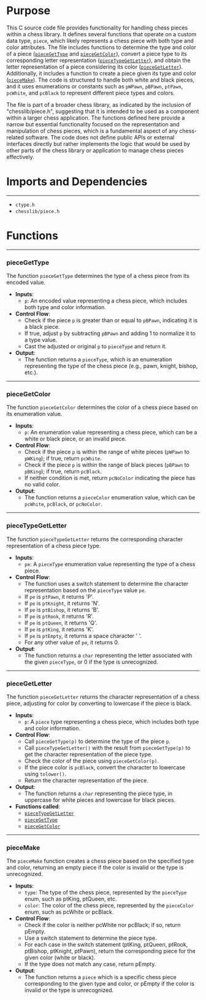 # Purpose
This C source code file provides functionality for handling chess pieces within a chess library. It defines several functions that operate on a custom data type, `piece`, which likely represents a chess piece with both type and color attributes. The file includes functions to determine the type and color of a piece ([`pieceGetType`](#pieceGetType) and [`pieceGetColor`](#pieceGetColor)), convert a piece type to its corresponding letter representation ([`pieceTypeGetLetter`](#pieceTypeGetLetter)), and obtain the letter representation of a piece considering its color ([`pieceGetLetter`](#pieceGetLetter)). Additionally, it includes a function to create a piece given its type and color ([`pieceMake`](#pieceMake)). The code is structured to handle both white and black pieces, and it uses enumerations or constants such as `pWPawn`, `pBPawn`, `ptPawn`, `pcWhite`, and `pcBlack` to represent different piece types and colors.

The file is part of a broader chess library, as indicated by the inclusion of "chesslib/piece.h", suggesting that it is intended to be used as a component within a larger chess application. The functions defined here provide a narrow but essential functionality focused on the representation and manipulation of chess pieces, which is a fundamental aspect of any chess-related software. The code does not define public APIs or external interfaces directly but rather implements the logic that would be used by other parts of the chess library or application to manage chess pieces effectively.
# Imports and Dependencies

---
- `ctype.h`
- `chesslib/piece.h`


# Functions

---
### pieceGetType<!-- {{#callable:pieceGetType}} -->
The function `pieceGetType` determines the type of a chess piece from its encoded value.
- **Inputs**:
    - `p`: An encoded value representing a chess piece, which includes both type and color information.
- **Control Flow**:
    - Check if the piece `p` is greater than or equal to `pBPawn`, indicating it is a black piece.
    - If true, adjust `p` by subtracting `pBPawn` and adding 1 to normalize it to a type value.
    - Cast the adjusted or original `p` to `pieceType` and return it.
- **Output**:
    - The function returns a `pieceType`, which is an enumeration representing the type of the chess piece (e.g., pawn, knight, bishop, etc.).


---
### pieceGetColor<!-- {{#callable:pieceGetColor}} -->
The function `pieceGetColor` determines the color of a chess piece based on its enumeration value.
- **Inputs**:
    - `p`: An enumeration value representing a chess piece, which can be a white or black piece, or an invalid piece.
- **Control Flow**:
    - Check if the piece `p` is within the range of white pieces (`pWPawn` to `pWKing`); if true, return `pcWhite`.
    - Check if the piece `p` is within the range of black pieces (`pBPawn` to `pBKing`); if true, return `pcBlack`.
    - If neither condition is met, return `pcNoColor` indicating the piece has no valid color.
- **Output**:
    - The function returns a `pieceColor` enumeration value, which can be `pcWhite`, `pcBlack`, or `pcNoColor`.


---
### pieceTypeGetLetter<!-- {{#callable:pieceTypeGetLetter}} -->
The function `pieceTypeGetLetter` returns the corresponding character representation of a chess piece type.
- **Inputs**:
    - `pe`: A `pieceType` enumeration value representing the type of a chess piece.
- **Control Flow**:
    - The function uses a switch statement to determine the character representation based on the `pieceType` value `pe`.
    - If `pe` is `ptPawn`, it returns 'P'.
    - If `pe` is `ptKnight`, it returns 'N'.
    - If `pe` is `ptBishop`, it returns 'B'.
    - If `pe` is `ptRook`, it returns 'R'.
    - If `pe` is `ptQueen`, it returns 'Q'.
    - If `pe` is `ptKing`, it returns 'K'.
    - If `pe` is `ptEmpty`, it returns a space character ' '.
    - For any other value of `pe`, it returns 0.
- **Output**:
    - The function returns a `char` representing the letter associated with the given `pieceType`, or 0 if the type is unrecognized.


---
### pieceGetLetter<!-- {{#callable:pieceGetLetter}} -->
The function `pieceGetLetter` returns the character representation of a chess piece, adjusting for color by converting to lowercase if the piece is black.
- **Inputs**:
    - `p`: A `piece` type representing a chess piece, which includes both type and color information.
- **Control Flow**:
    - Call `pieceGetType(p)` to determine the type of the piece `p`.
    - Call `pieceTypeGetLetter()` with the result from `pieceGetType(p)` to get the character representation of the piece type.
    - Check the color of the piece using `pieceGetColor(p)`.
    - If the piece color is `pcBlack`, convert the character to lowercase using `tolower()`.
    - Return the character representation of the piece.
- **Output**:
    - The function returns a `char` representing the piece type, in uppercase for white pieces and lowercase for black pieces.
- **Functions called**:
    - [`pieceTypeGetLetter`](#pieceTypeGetLetter)
    - [`pieceGetType`](#pieceGetType)
    - [`pieceGetColor`](#pieceGetColor)


---
### pieceMake<!-- {{#callable:pieceMake}} -->
The `pieceMake` function creates a chess piece based on the specified type and color, returning an empty piece if the color is invalid or the type is unrecognized.
- **Inputs**:
    - `type`: The type of the chess piece, represented by the `pieceType` enum, such as ptKing, ptQueen, etc.
    - `color`: The color of the chess piece, represented by the `pieceColor` enum, such as pcWhite or pcBlack.
- **Control Flow**:
    - Check if the color is neither pcWhite nor pcBlack; if so, return pEmpty.
    - Use a switch statement to determine the piece type.
    - For each case in the switch statement (ptKing, ptQueen, ptRook, ptBishop, ptKnight, ptPawn), return the corresponding piece for the given color (white or black).
    - If the type does not match any case, return pEmpty.
- **Output**:
    - The function returns a `piece` which is a specific chess piece corresponding to the given type and color, or pEmpty if the color is invalid or the type is unrecognized.


